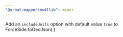 ```yaml
---
"@orbat-mapper/msdllib": minor
---
```


Add an `includeUnits` option with default value `true` to ForceSide.toGeoJson(.)
